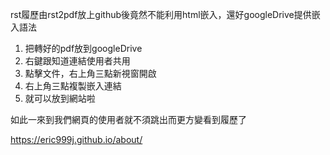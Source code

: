 rst履歷由rst2pdf放上github後竟然不能利用html嵌入，還好googleDrive提供嵌入語法  

1. 把轉好的pdf放到googleDrive  
2. 右鍵跟知道連結使用者共用  
3. 點擊文件，右上角三點新視窗開啟  
4. 右上角三點複製嵌入連結  
5. 就可以放到網站啦  

如此一來到我們網頁的使用者就不須跳出而更方變看到履歷了  

https://eric999j.github.io/about/  
